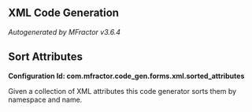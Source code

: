 ## XML Code Generation
*Autogenerated by MFractor v3.6.4*
## Sort Attributes

**Configuration Id: com.mfractor.code_gen.forms.xml.sorted_attributes**

Given a collection of XML attributes this code generator sorts them by namespace and name.



